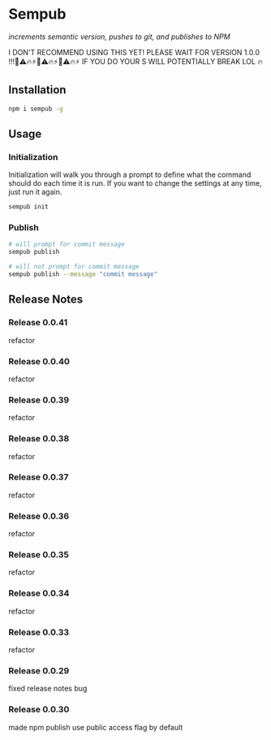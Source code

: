 # Sempub
*increments semantic version, pushes to git, and publishes to NPM*

I DON'T RECOMMEND USING THIS YET! PLEASE WAIT FOR VERSION 1.0.0 !!!🚨⚠️🔥⚡🚨⚠️🔥⚡🚨⚠️🔥⚡
IF YOU DO YOUR S WILL POTENTIALLY BREAK LOL 🔥

## Installation

```bash
npm i sempub -g
```

## Usage


### Initialization

Initialization will walk you through a prompt to define what the command should do each time it is run. If you want to change the settings at any time, just run it again.

```bash
sempub init
```

### Publish

```bash
# will prompt for commit message
sempub publish

# will not prompt for commit message
sempub publish --message "commit message"
```

## Release Notes

### Release 0.0.41

refactor


### Release 0.0.40

refactor


### Release 0.0.39

refactor


### Release 0.0.38

refactor



### Release 0.0.37

refactor


### Release 0.0.36

refactor


### Release 0.0.35

refactor


### Release 0.0.34

refactor


### Release 0.0.33

refactor


### Release 0.0.29

fixed release notes bug

### Release 0.0.30

made npm publish use public access flag by default
